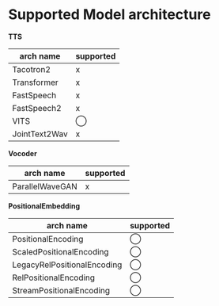 # Supported Model architecture

**TTS**

| arch name     | supported |
| ------------- | --------- |
| Tacotron2     | x         |
| Transformer   | x         |
| FastSpeech    | x         |
| FastSpeech2   | x         |
| VITS          |  ◯         |
| JointText2Wav | x         |

**Vocoder**

| arch name                                  | supported |
| ------------------------------------------ | --------- |
| ParallelWaveGAN                            | x         |

**PositionalEmbedding**

| arch name                   | supported |
| --------------------------- | --------- |
| PositionalEncoding          | ◯         |
| ScaledPositionalEncoding    | ◯         |
| LegacyRelPositionalEncoding | ◯         |
| RelPositionalEncoding       | ◯         |
| StreamPositionalEncoding    | ◯         |

